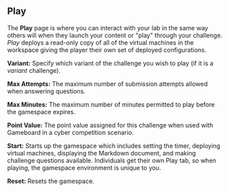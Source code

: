 ## Play 

The **Play** page is where you can interact with your lab in the same way others will when they launch your content or "play" through your challenge. *Play* deploys a read-only copy of all of the virtual machines in the workspace giving the player their own set of deployed configurations.     

**Variant:** Specify which variant of the challenge you wish to play (if it is a _variant_ challenge).

**Max Attempts:** The maximum number of submission attempts allowed when answering questions.

**Max Minutes:** The maximum number of minutes permitted to play before the gamespace expires.

**Point Value:** The point value assigned for this challenge when used with Gameboard in a cyber competition scenario. <!--need more detail here.-->

**Start:** Starts up the gamespace which includes setting the timer, deploying virtual machines, displaying the Markdown document, and making challenge questions available. Individuals get their own Play tab, so when playing, the gamespace environment is unique to you.

**Reset:** Resets the gamespace. <!--seems obvious enough; what other details should be added?-->
